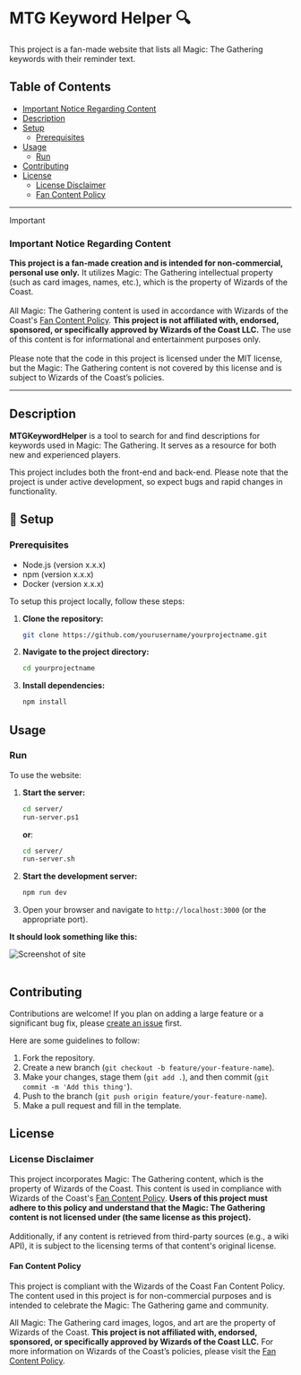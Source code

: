 # MTG Keyword Helper :mag:

This project is a fan-made website that lists all Magic: The Gathering keywords with their reminder text.

## Table of Contents

- [Important Notice Regarding Content](#important-notice-regarding-content)
- [Description](#description)
- [Setup](#wrench-setup)
    - [Prerequisites](#prerequisites)
- [Usage](#usage)
    - [Run](#run)
- [Contributing](#contributing)
- [License](#license)
    - [License Disclaimer](#license-disclaimer)
    - [Fan Content Policy](#fan-content-policy)

---
> [!IMPORTANT]
>### Important Notice Regarding Content
>**This project is a fan-made creation and is intended for non-commercial, personal use only.** It utilizes Magic: The Gathering intellectual property (such as card images, names, etc.), which is the property of Wizards of the Coast. <br></br>
All Magic: The Gathering content is used in accordance with Wizards of the Coast's [Fan Content Policy](https://company.wizards.com/en/legal/fancontentpolicy). **This project is not affiliated with, endorsed, sponsored, or specifically approved by Wizards of the Coast LLC.** The use of this content is for informational and entertainment purposes only. <br></br>
Please note that the code in this project is licensed under the MIT license, but the Magic: The Gathering content is not covered by this license and is subject to Wizards of the Coast’s policies.
---
## Description

**MTGKeywordHelper** is a tool to search for and find descriptions for keywords used in Magic: The Gathering. It serves as a resource for both new and experienced players.

This project includes both the front-end and back-end. Please note that the project is under active development, so expect bugs and rapid changes in functionality.

## :wrench: Setup

### Prerequisites

- Node.js (version x.x.x)
- npm (version x.x.x)
- Docker (version x.x.x)

To setup this project locally, follow these steps:
1. **Clone the repository:**
    ```bash
   git clone https://github.com/yourusername/yourprojectname.git
    ```
2. **Navigate to the project directory:**
    ```bash
    cd yourprojectname
    ```
3. **Install dependencies:**
    ```bash
    npm install
    ```

## Usage

### Run
To use the website:

1. **Start the server:**
    ```bash
    cd server/
    run-server.ps1
    ```
    **or**:
    ```bash
    cd server/
    run-server.sh
    ```
2. **Start the development server:**
    ```bash
    npm run dev
    ```
3. Open your browser and navigate to `http://localhost:3000` (or the appropriate port).

**It should look something like this:**

![Screenshot of site](https://github.com/user-attachments/assets/a298bab5-2f5b-4cf6-9685-fe769fac96a4)
<br> </br>

## Contributing
Contributions are welcome! If you plan on adding a large feature or a significant bug fix, please [create an issue](https://github.com/annk15/MTGKeywordHelper/issues) first.

Here are some guidelines to follow:

1. Fork the repository.
2. Create a new branch (`git checkout -b feature/your-feature-name`).
3. Make your changes, stage them (`git add .`), and then commit (`git commit -m 'Add this thing'`).
4. Push to the branch (`git push origin feature/your-feature-name`).
5. Make a pull request and fill in the template.

## License

### License Disclaimer
This project incorporates Magic: The Gathering content, which is the property of Wizards of the Coast. This content is used in compliance with Wizards of the Coast's [Fan Content Policy](https://company.wizards.com/en/legal/fancontentpolicy). **Users of this project must adhere to this policy and understand that the Magic: The Gathering content is not licensed under (the same license as this project).** <br></br>
Additionally, if any content is retrieved from third-party sources (e.g., a wiki API), it is subject to the licensing terms of that content's original license.

#### Fan Content Policy
This project is compliant with the Wizards of the Coast Fan Content Policy. The content used in this project is for non-commercial purposes and is intended to celebrate the Magic: The Gathering game and community.

All Magic: The Gathering card images, logos, and art are the property of Wizards of the Coast. **This project is not affiliated with, endorsed, sponsored, or specifically approved by Wizards of the Coast LLC.** For more information on Wizards of the Coast’s policies, please visit the [Fan Content Policy](https://company.wizards.com/en/legal/fancontentpolicy).
